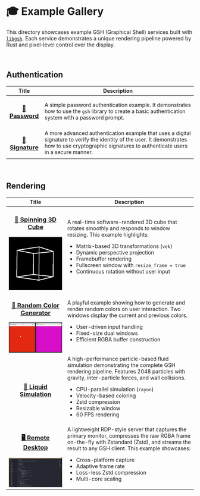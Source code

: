 # 🎓 Example Gallery

This directory showcases example GSH (Graphical Shell) services built with [`libgsh`](https://github.com/gsh-shell/libgsh). Each service demonstrates a unique rendering pipeline powered by Rust and pixel-level control over the display.

<br/>

## Authentication

|                       Title                        | Description                                                                                                                                                                                            |
| :------------------------------------------------: | ------------------------------------------------------------------------------------------------------------------------------------------------------------------------------------------------------ |
|  <h3><a href="password_auth/">🔑 Password</a></h3>  | A simple password authentication example. It demonstrates how to use the `gsh` library to create a basic authentication system with a password prompt.                                                 |
| <h3><a href="signature_auth/">🔑 Signature</a></h3> | A more advanced authentication example that uses a digital signature to verify the identity of the user. It demonstrates how to use cryptographic signatures to authenticate users in a secure manner. |

<br/>

## Rendering

|                                                        Title                                                         | Description                                                                                                                                                                                                                                                                                                                                                                          |
| :------------------------------------------------------------------------------------------------------------------: | ------------------------------------------------------------------------------------------------------------------------------------------------------------------------------------------------------------------------------------------------------------------------------------------------------------------------------------------------------------------------------------ |
|          <h3><a href="cube/">🧊 Spinning 3D Cube</a></h3> <img src="cube/preview.gif" alt="Spinning Cube"/>           | A real-time software-rendered 3D cube that rotates smoothly and responds to window resizing. This example highlights: <br/> <ul><li>Matrix-based 3D transformations (<code>vek</code>)</li><li>Dynamic perspective projection</li><li>Framebuffer rendering</li><li>Fullscreen window with <code>resize_frame = true</code></li><li>Continuous rotation without user input</li></ul> |
|     <h3><a href="colors/">🎨 Random Color Generator</a></h3> <img src="colors/preview.gif" alt="Random Colors"/>      | A playful example showing how to generate and render random colors on user interaction. Two windows display the current and previous colors. <br/> <ul><li>User-driven input handling</li><li>Fixed-size dual windows</li><li>Efficient RGBA buffer construction</li></ul>                                                                                                           |
| <h3><a href="liquid_sim/">🌊 Liquid Simulation</a></h3> | A high-performance particle-based fluid simulation demonstrating the complete GSH rendering pipeline. Features 2048 particles with gravity, inter-particle forces, and wall collisions. <br/> <ul><li>CPU-parallel simulation (<code>rayon</code>)</li><li>Velocity-based coloring</li><li>Zstd compression</li><li>Resizable window</li><li>60 FPS rendering</li></ul> |
| <h3><a href="remote_desktop/">🖥️ Remote Desktop</a></h3> <img src="remote_desktop/preview.gif" alt="Remote Desktop"/> | A lightweight RDP-style server that captures the primary monitor, compresses the raw RGBA frame on-the-fly with Zstandard (Zstd), and streams the result to any GSH client. This example showcases: <br/> <ul><li>Cross-platform capture</li><li>Adaptive frame rate</li><li>Loss-less Zstd compression</li><li>Multi-core scaling</li></ul>                                         |
